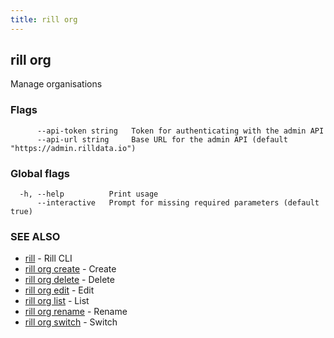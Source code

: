 ```yaml
---
title: rill org
---
```

## rill org

Manage organisations

### Flags

```
      --api-token string   Token for authenticating with the admin API
      --api-url string     Base URL for the admin API (default "https://admin.rilldata.io")
```

### Global flags

```
  -h, --help          Print usage
      --interactive   Prompt for missing required parameters (default true)
```

### SEE ALSO

* [rill](../cli.md)	 - Rill CLI
* [rill org create](create.md)	 - Create
* [rill org delete](delete.md)	 - Delete
* [rill org edit](edit.md)	 - Edit
* [rill org list](list.md)	 - List
* [rill org rename](rename.md)	 - Rename
* [rill org switch](switch.md)	 - Switch

